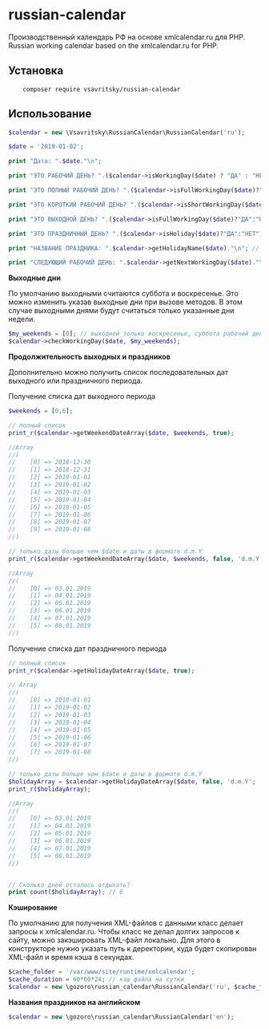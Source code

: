 # russian-calendar

Производственный календарь РФ на основе xmlcalendar.ru для PHP.
Russian working calendar based on the xmlcalendar.ru for PHP.







Установка
------------
```code
	composer require vsavritsky/russian-calendar
```





Использование
-----
```php
$calendar = new \Vsavritsky\RussianCalendar\RussianCalendar('ru');

$date = '2019-01-02';

print "Дата: ".$date."\n";

print "ЭТО РАБОЧИЙ ДЕНЬ? ".($calendar->isWorkingDay($date) ? "ДА" : "НЕТ")."\n"; // НЕТ

print "ЭТО ПОЛНЫЙ РАБОЧИЙ ДЕНЬ? ".($calendar->isFullWorkingDay($date)?"ДА":"НЕТ")."\n"; // НЕТ

print "ЭТО КОРОТКИЙ РАБОЧИЙ ДЕНЬ? ".($calendar->isShortWorkingDay($date)?"ДА":"НЕТ")."\n"; // НЕТ

print "ЭТО ВЫХОДНОЙ ДЕНЬ? ".($calendar->isFullWorkingDay($date)?"ДА":"НЕТ")."\n"; // ДА

print "ЭТО ПРАЗДНИЧНЫЙ ДЕНЬ? ".($calendar->isHoliday($date)?"ДА":"НЕТ")."\n"; // ДА

print "НАЗВАНИЕ ПРАЗДНИКА: ".$calendar->getHolidayName($date)."\n"; // Новогодние каникулы (в ред. Федерального закона от 23.04.2012 № 35-ФЗ)

print "СЛЕДУЮЩИЙ РАБОЧИЙ ДЕНЬ: ".$calendar->getNextWorkingDay($date)."\n"; // 2019-01-09
```




**Выходные дни**

По умолчанию выходными считаются суббота и воскресенье.
Это можно изменить указав выходные дни при вызове методов.
В этом случае выходными днями будут считаться только указанные дни недели.
```php
$my_weekends = [0]; // выходной только воскресенье, суббота рабочий день
$calendar->checkWorkingDay($date, $my_weekends);
```




**Продолжительность выходных и праздников**

Дополнительно можно получить список последовательных дат выходного или праздничного периода.


Получение списка дат выходного периода
```php
$weekends = [0,6];

// полный список
print_r($calendar->getWeekendDateArray($date, $weekends, true);

//Array
//(
//    [0] => 2018-12-30
//    [1] => 2018-12-31
//    [2] => 2019-01-01
//    [3] => 2019-01-02
//    [4] => 2019-01-03
//    [5] => 2019-01-04
//    [6] => 2019-01-05
//    [7] => 2019-01-06
//    [8] => 2019-01-07
//    [9] => 2019-01-08
//)

// только даты больше чем $date и даты в формате d.m.Y
print_r($calendar->getWeekendDateArray($date, $weekends, false, 'd.m.Y');

//Array
//(
//    [0] => 03.01.2019
//    [1] => 04.01.2019
//    [2] => 05.01.2019
//    [3] => 06.01.2019
//    [4] => 07.01.2019
//    [5] => 08.01.2019
//)
```


Получение списка дат праздничного периода
```php
// полный список
print_r($calendar->getHolidayDateArray($date, true);

// Array
//(
//    [0] => 2019-01-01
//    [1] => 2019-01-02
//    [2] => 2019-01-03
//    [3] => 2019-01-04
//    [4] => 2019-01-05
//    [5] => 2019-01-06
//    [6] => 2019-01-07
//    [7] => 2019-01-08
//)

// только даты больше чем $date и даты в формате d.m.Y
$holidayArray = $calendar->getHolidayDateArray($date, false, 'd.m.Y';
print_r($holidayArray);

//Array
//(
//    [0] => 03.01.2019
//    [1] => 04.01.2019
//    [2] => 05.01.2019
//    [3] => 06.01.2019
//    [4] => 07.01.2019
//    [5] => 08.01.2019
//)


// Сколько дней осталось отдыхать?
print count($holidayArray); // 6
```




**Кэширование**

По умолчанию для получения XML-файлов с данными класс делает запросы к xmlcalendar.ru.
Чтобы класс не делал долгих запросов к сайту, можно закэшировать XML-файл локально.
Для этого в конструкторе нужно указать путь к деректории, куда будет скопирован XML-файл
и время кэша в секундах.

```php
$cache_folder = '/var/www/site/runtime/xmlcalendar';
$cache_duration = 60*60*24; // кэш файла на сутки
$calendar = new \gozoro\russian_calendar\RussianCalendar('ru', $cache_folder, $cache_duration);
```

**Названия праздников на английском**

```php
$calendar = new \gozoro\russian_calendar\RussianCalendar('en');
```

